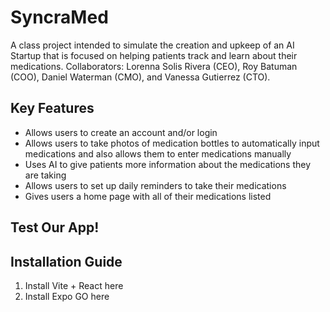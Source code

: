 # SyncraMed

A class project intended to simulate the creation and upkeep of an AI Startup that is focused on helping patients track and learn about their medications. Collaborators: Lorenna Solis Rivera (CEO), Roy Batuman (COO), Daniel Waterman (CMO), and Vanessa Gutierrez (CTO).



## Key Features

- Allows users to create an account and/or login
- Allows users to take photos of medication bottles to automatically input medications and also allows them to enter medications manually
- Uses AI to give patients more information about the medications they are taking
- Allows users to set up daily reminders to take their medications
- Gives users a home page with all of their medications listed

## Test Our App!



## Installation Guide

1. Install Vite + React here
2. Install Expo GO here




